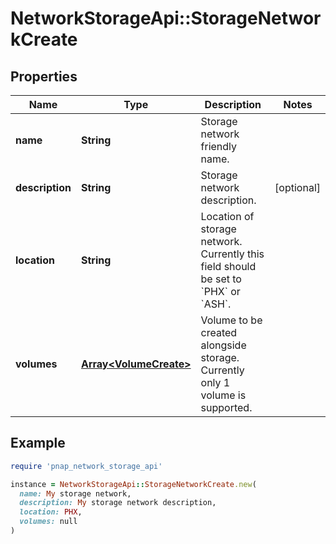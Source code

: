 # NetworkStorageApi::StorageNetworkCreate

## Properties

| Name | Type | Description | Notes |
| ---- | ---- | ----------- | ----- |
| **name** | **String** | Storage network friendly name. |  |
| **description** | **String** | Storage network description. | [optional] |
| **location** | **String** | Location of storage network. Currently this field should be set to &#x60;PHX&#x60; or &#x60;ASH&#x60;. |  |
| **volumes** | [**Array&lt;VolumeCreate&gt;**](VolumeCreate.md) | Volume to be created alongside storage. Currently only 1 volume is supported. |  |

## Example

```ruby
require 'pnap_network_storage_api'

instance = NetworkStorageApi::StorageNetworkCreate.new(
  name: My storage network,
  description: My storage network description,
  location: PHX,
  volumes: null
)
```

